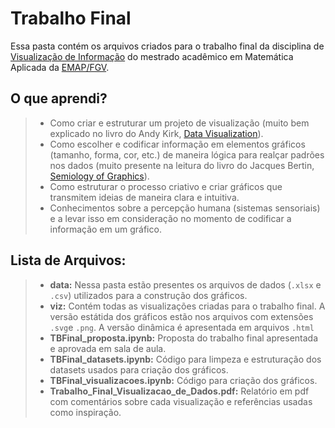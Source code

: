 # Trabalho Final

Essa pasta contém os arquivos criados para o trabalho final da disciplina de [Visualização de Informação](https://emap.fgv.br/disciplina/mestrado/visualizacao-de-informacao) do mestrado acadêmico em Matemática Aplicada da [EMAP/FGV](https://emap.fgv.br/mestrado/modelagem-matematica).

## O que aprendi?

> - Como criar e estruturar um projeto de visualização (muito bem explicado no livro do Andy Kirk, [Data Visualization](https://www.amazon.com/Data-Visualisation-Handbook-Driven-Design/dp/1473912148)). 
> - Como escolher e codificar informação em elementos gráficos (tamanho, forma, cor, etc.) de maneira lógica para realçar padrões nos dados (muito presente na leitura do livro do Jacques Bertin, [Semiology of Graphics](https://www.amazon.com.br/Semiology-Graphics-Diagrams-Networks-Maps/dp/1589482611)).
> - Como estruturar o processo criativo e criar gráficos que transmitem ideias de maneira clara e intuitiva.  
> - Conhecimentos sobre a percepção humana (sistemas sensoriais) e a levar isso em consideração no momento de codificar a informação em um gráfico. 


## Lista de Arquivos:

> - **data:** Nessa pasta estão presentes os arquivos de dados (`.xlsx` e `.csv`) utilizados para a construção dos gráficos.  
> - **viz:** Contém todas as visualizações criadas para o trabalho final. A versão estátida dos gráficos estão nos arquivos com extensões `.svg`e `.png`. A versão dinâmica é apresentada em arquivos `.html`
> - **TBFinal_proposta.ipynb:** Proposta do trabalho final apresentada e aprovada em sala de aula. 
> - **TBFinal_datasets.ipynb:** Código para limpeza e estruturação dos datasets usados para criação dos gráficos.  
> - **TBFinal_visualizacoes.ipynb:** Código para criação dos gráficos. 
> - **Trabalho_Final_Visualizacao_de_Dados.pdf:** Relatório em pdf com comentários sobre cada visualização e referências usadas como inspiração. 


